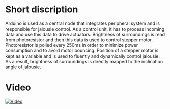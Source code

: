 
# Short discription
Arduino is used as a central node that integrates peripheral system and is responsible for jalousie control. 
As a control unit, it has to process incoming data and use this data to drive actuators. 
Brightness of surroundings is read from photoresistor and then this data is used to control stepper motor. 
Photoresistor is polled every 250ms in order to minimize power consumption and to avoid motor bouncing. 
Position of a stepper motor is kept as a variable and is used to fluently and dynamically control jalousie. 
As a result, brightness of surroundings is directly mapped to the inclination angle of jalousie. 


# Video
<!-- <iframe src="https://drive.google.com/file/d/18NLpU7h80QxdY-f05ugJ5muaDY0gKWJE/preview" width="640" height="480" allow="autoplay"></iframe> -->
[![Video](https://drive.google.com/file/d/18NLpU7h80QxdY-f05ugJ5muaDY0gKWJE/view?usp=sharing)](https://drive.google.com/file/d/18NLpU7h80QxdY-f05ugJ5muaDY0gKWJE/view?usp=sharing)
